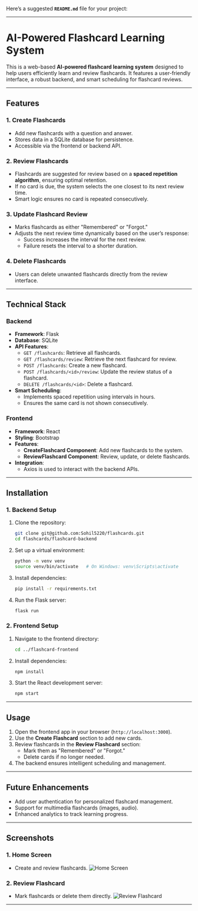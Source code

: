 Here’s a suggested **`README.md`** file for your project:

---

# **AI-Powered Flashcard Learning System**

This is a web-based **AI-powered flashcard learning system** designed to help users efficiently learn and review flashcards. It features a user-friendly interface, a robust backend, and smart scheduling for flashcard reviews.

---

## **Features**
### **1. Create Flashcards**
- Add new flashcards with a question and answer.
- Stores data in a SQLite database for persistence.
- Accessible via the frontend or backend API.

### **2. Review Flashcards**
- Flashcards are suggested for review based on a **spaced repetition algorithm**, ensuring optimal retention.
- If no card is due, the system selects the one closest to its next review time.
- Smart logic ensures no card is repeated consecutively.

### **3. Update Flashcard Review**
- Marks flashcards as either "Remembered" or "Forgot."
- Adjusts the next review time dynamically based on the user’s response:
  - Success increases the interval for the next review.
  - Failure resets the interval to a shorter duration.

### **4. Delete Flashcards**
- Users can delete unwanted flashcards directly from the review interface.

---

## **Technical Stack**

### **Backend**
- **Framework**: Flask
- **Database**: SQLite
- **API Features**:
  - `GET /flashcards`: Retrieve all flashcards.
  - `GET /flashcards/review`: Retrieve the next flashcard for review.
  - `POST /flashcards`: Create a new flashcard.
  - `POST /flashcards/<id>/review`: Update the review status of a flashcard.
  - `DELETE /flashcards/<id>`: Delete a flashcard.
- **Smart Scheduling**:
  - Implements spaced repetition using intervals in hours.
  - Ensures the same card is not shown consecutively.

### **Frontend**
- **Framework**: React
- **Styling**: Bootstrap
- **Features**:
  - **CreateFlashcard Component**: Add new flashcards to the system.
  - **ReviewFlashcard Component**: Review, update, or delete flashcards.
- **Integration**:
  - Axios is used to interact with the backend APIs.

---

## **Installation**

### **1. Backend Setup**
1. Clone the repository:
   ```bash
   git clone git@github.com:Sohil5220/flashcards.git
   cd flashcards/flashcard-backend
   ```
2. Set up a virtual environment:
   ```bash
   python -m venv venv
   source venv/bin/activate   # On Windows: venv\Scripts\activate
   ```
3. Install dependencies:
   ```bash
   pip install -r requirements.txt
   ```
4. Run the Flask server:
   ```bash
   flask run
   ```

### **2. Frontend Setup**
1. Navigate to the frontend directory:
   ```bash
   cd ../flashcard-frontend
   ```
2. Install dependencies:
   ```bash
   npm install
   ```
3. Start the React development server:
   ```bash
   npm start
   ```

---

## **Usage**
1. Open the frontend app in your browser (`http://localhost:3000`).
2. Use the **Create Flashcard** section to add new cards.
3. Review flashcards in the **Review Flashcard** section:
   - Mark them as "Remembered" or "Forgot."
   - Delete cards if no longer needed.
4. The backend ensures intelligent scheduling and management.

---

## **Future Enhancements**
- Add user authentication for personalized flashcard management.
- Support for multimedia flashcards (images, audio).
- Enhanced analytics to track learning progress.

---

## **Screenshots**

### **1. Home Screen**
- Create and review flashcards.
![Home Screen](link_to_screenshot)

### **2. Review Flashcard**
- Mark flashcards or delete them directly.
![Review Flashcard](link_to_screenshot)

---
